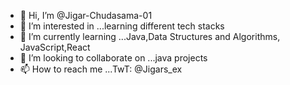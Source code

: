 - 👋 Hi, I’m @Jigar-Chudasama-01
- 👀 I’m interested in ...learning different tech stacks
- 🌱 I’m currently learning ...Java,Data Structures and Algorithms, JavaScript,React
- 💞️ I’m looking to collaborate on ...java projects
- 📫 How to reach me ...TwT: @Jigars_ex

<!---
Jigar-Chudasama-01/Jigar-Chudasama-01 is a ✨ special ✨ repository because its `README.md` (this file) appears on your GitHub profile.
You can click the Preview link to take a look at your changes.
--->
